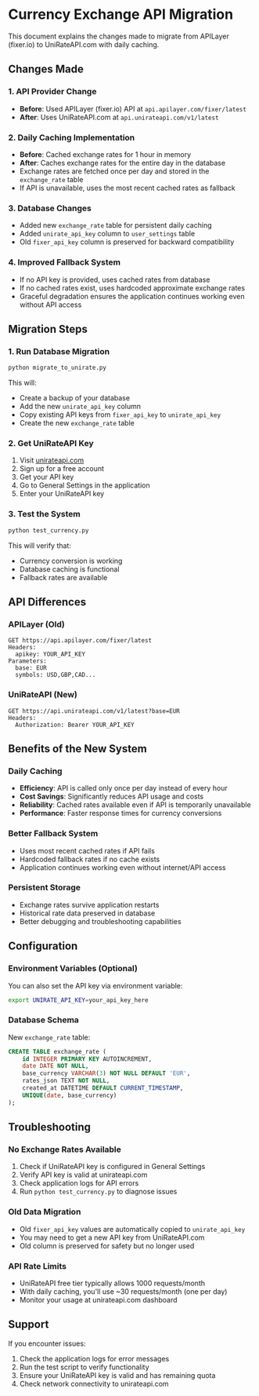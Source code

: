 # Currency Exchange API Migration

This document explains the changes made to migrate from APILayer (fixer.io) to UniRateAPI.com with daily caching.

## Changes Made

### 1. API Provider Change
- **Before**: Used APILayer (fixer.io) API at `api.apilayer.com/fixer/latest`
- **After**: Uses UniRateAPI.com at `api.unirateapi.com/v1/latest`

### 2. Daily Caching Implementation
- **Before**: Cached exchange rates for 1 hour in memory
- **After**: Caches exchange rates for the entire day in the database
- Exchange rates are fetched once per day and stored in the `exchange_rate` table
- If API is unavailable, uses the most recent cached rates as fallback

### 3. Database Changes
- Added new `exchange_rate` table for persistent daily caching
- Added `unirate_api_key` column to `user_settings` table
- Old `fixer_api_key` column is preserved for backward compatibility

### 4. Improved Fallback System
- If no API key is provided, uses cached rates from database
- If no cached rates exist, uses hardcoded approximate exchange rates
- Graceful degradation ensures the application continues working even without API access

## Migration Steps

### 1. Run Database Migration
```bash
python migrate_to_unirate.py
```

This will:
- Create a backup of your database
- Add the new `unirate_api_key` column
- Copy existing API keys from `fixer_api_key` to `unirate_api_key`
- Create the new `exchange_rate` table

### 2. Get UniRateAPI Key
1. Visit [unirateapi.com](https://unirateapi.com)
2. Sign up for a free account
3. Get your API key
4. Go to General Settings in the application
5. Enter your UniRateAPI key

### 3. Test the System
```bash
python test_currency.py
```

This will verify that:
- Currency conversion is working
- Database caching is functional
- Fallback rates are available

## API Differences

### APILayer (Old)
```http
GET https://api.apilayer.com/fixer/latest
Headers:
  apikey: YOUR_API_KEY
Parameters:
  base: EUR
  symbols: USD,GBP,CAD...
```

### UniRateAPI (New)
```http
GET https://api.unirateapi.com/v1/latest?base=EUR
Headers:
  Authorization: Bearer YOUR_API_KEY
```

## Benefits of the New System

### Daily Caching
- **Efficiency**: API is called only once per day instead of every hour
- **Cost Savings**: Significantly reduces API usage and costs
- **Reliability**: Cached rates available even if API is temporarily unavailable
- **Performance**: Faster response times for currency conversions

### Better Fallback System
- Uses most recent cached rates if API fails
- Hardcoded fallback rates if no cache exists
- Application continues working even without internet/API access

### Persistent Storage
- Exchange rates survive application restarts
- Historical rate data preserved in database
- Better debugging and troubleshooting capabilities

## Configuration

### Environment Variables (Optional)
You can also set the API key via environment variable:
```bash
export UNIRATE_API_KEY=your_api_key_here
```

### Database Schema
New `exchange_rate` table:
```sql
CREATE TABLE exchange_rate (
    id INTEGER PRIMARY KEY AUTOINCREMENT,
    date DATE NOT NULL,
    base_currency VARCHAR(3) NOT NULL DEFAULT 'EUR',
    rates_json TEXT NOT NULL,
    created_at DATETIME DEFAULT CURRENT_TIMESTAMP,
    UNIQUE(date, base_currency)
);
```

## Troubleshooting

### No Exchange Rates Available
1. Check if UniRateAPI key is configured in General Settings
2. Verify API key is valid at unirateapi.com
3. Check application logs for API errors
4. Run `python test_currency.py` to diagnose issues

### Old Data Migration
- Old `fixer_api_key` values are automatically copied to `unirate_api_key`
- You may need to get a new API key from UniRateAPI.com
- Old column is preserved for safety but no longer used

### API Rate Limits
- UniRateAPI free tier typically allows 1000 requests/month
- With daily caching, you'll use ~30 requests/month (one per day)
- Monitor your usage at unirateapi.com dashboard

## Support

If you encounter issues:
1. Check the application logs for error messages
2. Run the test script to verify functionality
3. Ensure your UniRateAPI key is valid and has remaining quota
4. Check network connectivity to unirateapi.com
